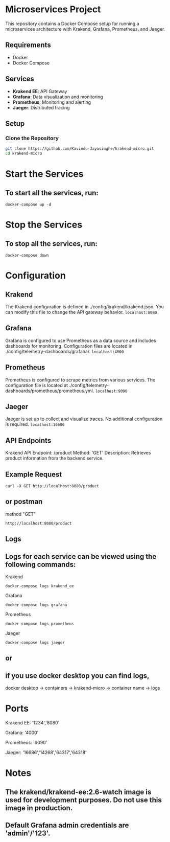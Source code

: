 # Microservices Project

This repository contains a Docker Compose setup for running a microservices architecture with Krakend, Grafana, Prometheus, and Jaeger.

## Requirements

- Docker
- Docker Compose

## Services

- **Krakend EE**: API Gateway 
- **Grafana**: Data visualization and monitoring 
- **Prometheus**: Monitoring and alerting 
- **Jaeger**: Distributed tracing 

## Setup

### Clone the Repository

```sh
git clone https://github.com/Kavindu-Jayasinghe/krakend-micro.git
cd krakend-micro
```
# Start the Services
## To start all the services, run:
```
docker-compose up -d
```
# Stop the Services
## To stop all the services, run:
```
docker-compose down

```
# Configuration
## Krakend 
The Krakend configuration is defined in ./config/krakend/krakend.json. You can modify this file to change the API gateway behavior.
```localhost:8080```
## Grafana 
Grafana is configured to use Prometheus as a data source and includes dashboards for monitoring. Configuration files are located in ./config/telemetry-dashboards/grafana/.
```localhost:4000```
## Prometheus 
Prometheus is configured to scrape metrics from various services. The configuration file is located at ./config/telemetry-dashboards/prometheus/prometheus.yml.
```localhost:9090```
## Jaeger 
Jaeger is set up to collect and visualize traces. No additional configuration is required.
```localhost:16686```
## API Endpoints
Krakend API
Endpoint: /product
Method: 'GET'
Description: Retrieves product information from the backend service.
## Example Request
```
curl -X GET http://localhost:8080/product

```
## or postman
method "GET"
```
http://localhost:8080/product
```
## Logs
## Logs for each service can be viewed using the following commands:
 Krakend
 ```
docker-compose logs krakend_ee

```
Grafana
```
docker-compose logs grafana

```
Prometheus
```
docker-compose logs prometheus

```
Jaeger
```
docker-compose logs jaeger

```
## or 
## if you use docker desktop you can find logs, 
docker desktop -> containers -> krakend-micro -> container name -> logs 
# Ports
Krakend EE: '1234','8080'

Grafana: '4000'

Prometheus: '9090'

Jaeger: '16686','14268','64317','64318'

# Notes
## The krakend/krakend-ee:2.6-watch image is used for development purposes. Do not use this image in production.
## Default Grafana admin credentials are 'admin'/'123'.



